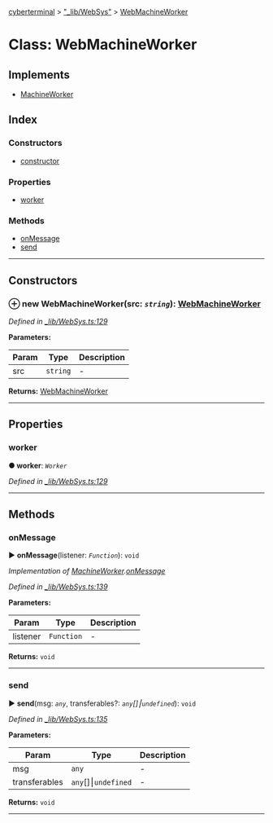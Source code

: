 [cyberterminal](../README.md) > ["_lib/WebSys"](../modules/__lib_websys_.md) > [WebMachineWorker](../classes/__lib_websys_.webmachineworker.md)



# Class: WebMachineWorker

## Implements

* [MachineWorker](../interfaces/__lib_machineworker_.machineworker.md)

## Index

### Constructors

* [constructor](__lib_websys_.webmachineworker.md#constructor)


### Properties

* [worker](__lib_websys_.webmachineworker.md#worker)


### Methods

* [onMessage](__lib_websys_.webmachineworker.md#onmessage)
* [send](__lib_websys_.webmachineworker.md#send)



---
## Constructors
<a id="constructor"></a>


### ⊕ **new WebMachineWorker**(src: *`string`*): [WebMachineWorker](__lib_websys_.webmachineworker.md)


*Defined in [_lib/WebSys.ts:129](https://github.com/FantasyInternet/cyberterminal/blob/HEAD/src/script/_lib/WebSys.ts#L129)*



**Parameters:**

| Param | Type | Description |
| ------ | ------ | ------ |
| src | `string`   |  - |





**Returns:** [WebMachineWorker](__lib_websys_.webmachineworker.md)

---


## Properties
<a id="worker"></a>

###  worker

**●  worker**:  *`Worker`* 

*Defined in [_lib/WebSys.ts:129](https://github.com/FantasyInternet/cyberterminal/blob/HEAD/src/script/_lib/WebSys.ts#L129)*





___


## Methods
<a id="onmessage"></a>

###  onMessage

► **onMessage**(listener: *`Function`*): `void`



*Implementation of [MachineWorker](../interfaces/__lib_machineworker_.machineworker.md).[onMessage](../interfaces/__lib_machineworker_.machineworker.md#onmessage)*

*Defined in [_lib/WebSys.ts:139](https://github.com/FantasyInternet/cyberterminal/blob/HEAD/src/script/_lib/WebSys.ts#L139)*



**Parameters:**

| Param | Type | Description |
| ------ | ------ | ------ |
| listener | `Function`   |  - |





**Returns:** `void`





___

<a id="send"></a>

###  send

► **send**(msg: *`any`*, transferables?: *`any`[]⎮`undefined`*): `void`



*Defined in [_lib/WebSys.ts:135](https://github.com/FantasyInternet/cyberterminal/blob/HEAD/src/script/_lib/WebSys.ts#L135)*



**Parameters:**

| Param | Type | Description |
| ------ | ------ | ------ |
| msg | `any`   |  - |
| transferables | `any`[]⎮`undefined`   |  - |





**Returns:** `void`





___



